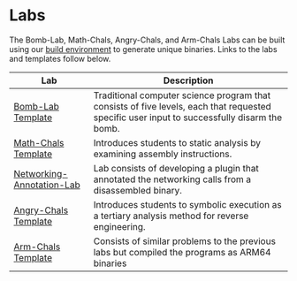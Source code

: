 # Labs

The Bomb-Lab, Math-Chals, Angry-Chals, and Arm-Chals Labs can be built using our [build environment](../build/) to generate unique binaries. Links to the labs and templates follow below.


| Lab         | Description | 
|-------------|-------------|
| [Bomb-Lab Template](../build/templates/bomb-lab)            | Traditional computer science program that consists of five levels, each that requested specific user input to successfully disarm the bomb.  |
| [Math-Chals Template](../build/templates/math-chals)        | Introduces students to static analysis by examining assembly instructions. |
| [Networking-Annotation-Lab](networking-lab)                 | Lab consists of developing a plugin that annotated the networking calls from a disassembled binary. |
| [Angry-Chals Template](../build/templates/angry-chals)       | Introduces students to symbolic execution as a tertiary analysis method for reverse engineering.|
| [Arm-Chals Template](../build/templates/arm-chals)          | Consists of similar problems to the previous labs but compiled the programs as ARM64 binaries |
